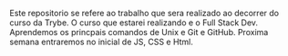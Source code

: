 Este repositorio se refere ao trabalho que sera realizado ao decorrer
do curso da Trybe. O curso que estarei realizando e o Full Stack Dev.
Aprendemos os princpais comandos de Unix e Git e GitHub. Proxima semana
entraremos no inicial de JS, CSS e Html.